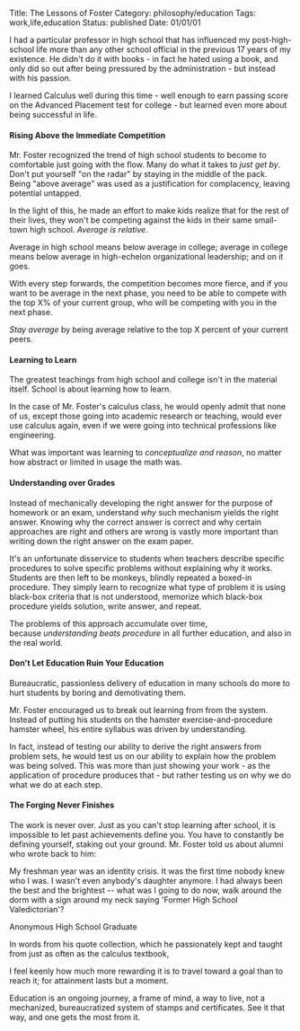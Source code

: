 Title: The Lessons of Foster
Category: philosophy/education
Tags: work,life,education
Status: published
Date: 01/01/01

I had a particular professor in high school that has influenced my post-high-school life more than any other school official in the previous 17 years of my existence. He didn't do it with books - in fact he hated using a book, and only did so out after being pressured by the administration - but instead with his passion.

I learned Calculus well during this time - well enough to earn passing score on the Advanced Placement test for college - but learned even more about being successful in life.

#### Rising Above the Immediate Competition

Mr. Foster recognized the trend of high school students to become to comfortable just going with the flow. Many do what it takes to _just get by_. Don't put yourself "on the radar" by staying in the middle of the pack.  Being "above average" was used as a justification for complacency, leaving potential untapped.

In the light of this, he made an effort to make kids realize that for the rest of their lives, they won't be competing against the kids in their same small-town high school. *Average is relative*.

Average in high school means below average in college; average in college means below average in high-echelon organizational leadership; and on it goes.

With every step forwards, the competition becomes more fierce, and if you want to be average in the next phase, you need to be able to compete with the top X% of your current group, who will be competing with you in the next phase.

_Stay average_ by being average relative to the top X percent of your current peers.

#### Learning to Learn

The greatest teachings from high school and college isn't in the material itself. School is about learning how to learn.

In the case of Mr. Foster's calculus class, he would openly admit that none of us, except those going into academic research or teaching, would ever use calculus again, even if we were going into technical professions like engineering.

What was important was learning to *conceptualize and reason*, no matter how abstract or limited in usage the math was.

#### Understanding over Grades

Instead of mechanically developing the right answer for the purpose of homework or an exam, understand *why* such mechanism yields the right answer. Knowing why the correct answer is correct and why certain approaches are right and others are wrong is vastly more important than writing down the right answer on the exam paper.

It's an unfortunate disservice to students when teachers describe specific procedures to solve specific problems without explaining why it works. Students are then left to be monkeys, blindly repeated a boxed-in procedure. They simply learn to recognize what type of problem it is using black-box criteria that is not understood, memorize which black-box procedure yields solution, write answer, and repeat.

The problems of this approach accumulate over time, because *understanding beats procedure* in all further education, and also in the real world.

#### Don't Let Education Ruin Your Education

Bureaucratic, passionless delivery of education in many schools do more to hurt students by boring and demotivating them. 

Mr. Foster encouraged us to break out learning from from the system. Instead of putting his students on the hamster exercise-and-procedure hamster wheel, his entire syllabus was driven by understanding. 

In fact, instead of testing our ability to derive the right answers from problem sets, he would test us on our ability to explain how the problem was being solved. This was more than just showing your work - as the application of procedure produces that - but rather testing us on why we do what we do at each step.

#### The Forging Never Finishes

The work is never over. Just as you can't stop learning after school, it is impossible to let past achievements define you. You have to constantly be defining yourself, staking out your ground. Mr. Foster told us about alumni who wrote back to him:

<div class="quote">
        <p class="content">
                My freshman year was an identity crisis. It was the first time nobody knew who I was. I wasn't even anybody's daughter anymore. I had always been the best and the brightest -- what was I going to do now, walk around the dorm with a sign around my neck saying 'Former High School Valedictorian'?
        </p>
        <p class="annotation">
                Anonymous High School Graduate
        </p>
</div>

In words from his quote collection, which he passionately kept and taught from just as often as the calculus textbook,

<div class="quote">
        I feel keenly how much more rewarding it is to travel toward a goal than to reach it; for attainment lasts but a moment.
</div>

Education is an ongoing journey, a frame of mind, a way to live,  not a mechanized, bureaucratized system of stamps and certificates. See it that way, and one gets the most from it.

